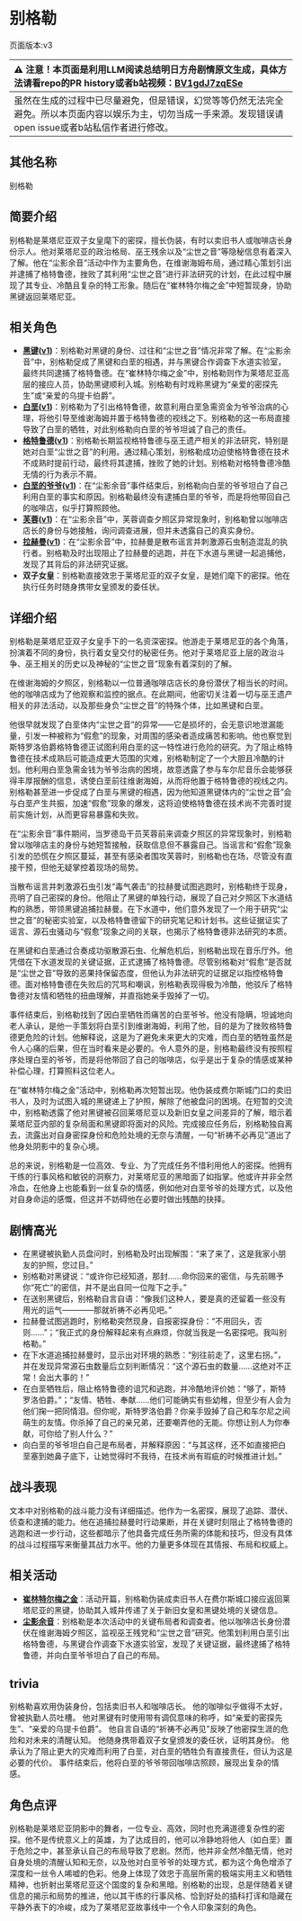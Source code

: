 # 别格勒
页面版本:v3
 

| :warning: 注意！本页面是利用LLM阅读总结明日方舟剧情原文生成，具体方法请看repo的PR history或者b站视频：[BV1gdJ7zqESe](https://www.bilibili.com/video/BV1gdJ7zqESe/)         |
|:----------------------------|
| 虽然在生成的过程中已尽量避免，但是错误，幻觉等等仍然无法完全避免。所以本页面内容以娱乐为主，切勿当成一手来源。发现错误请open issue或者b站私信作者进行修改。|



## 其他名称
别格勒
## 简要介绍
别格勒是莱塔尼亚双子女皇麾下的密探，擅长伪装，有时以卖旧书人或咖啡店长身份示人。他对莱塔尼亚的政治格局、巫王残余以及“尘世之音”等隐秘信息有着深入了解。他在“尘影余音”活动中作为主要角色，在维谢海姆布局，通过精心策划引出并逮捕了格特鲁德，挫败了其利用“尘世之音”进行非法研究的计划，在此过程中展现了其专业、冷酷且复杂的特工形象。随后在“崔林特尔梅之金”中短暂现身，协助黑键返回莱塔尼亚。
## 相关角色
-   **[黑键](char_4046_ebnhlz.md)([v1](../chars/char_4046_ebnhlz.md))**：别格勒对黑键的身份、过往和“尘世之音”情况非常了解。在“尘影余音”中，别格勒促成了黑键和白垩的相遇，并与黑键合作调查下水道实验室，最终共同逮捕了格特鲁德。在“崔林特尔梅之金”中，别格勒则作为莱塔尼亚高层的接应人员，协助黑键顺利入城。别格勒有时戏称黑键为“亲爱的密探先生”或“亲爱的乌提卡伯爵”。
-   **[白垩](extended_char_bai_e.md)([v1](../chars/extended_char_bai_e.md))**：别格勒为了引出格特鲁德，故意利用白垩急需资金为爷爷治病的心理，将他引导至维谢海姆并置于格特鲁德的视线之下。别格勒的这一布局直接导致了白垩的牺牲，对此别格勒向白垩的爷爷坦诚了自己的责任。
-   **[格特鲁德](extended_char_ge_te_lu_de.md)([v1](../chars/extended_char_ge_te_lu_de.md))**：别格勒长期监视格特鲁德与巫王遗产相关的非法研究，特别是她对白垩“尘世之音”的利用。通过精心策划，别格勒成功迫使格特鲁德在技术不成熟时提前行动，最终将其逮捕，挫败了她的计划。别格勒对格特鲁德冷酷无情的行为表示不屑。
-   **[白垩的爷爷](extended_char_bai_e_de_ye_ye.md)([v1](../chars/extended_char_bai_e_de_ye_ye.md))**：在“尘影余音”事件结束后，别格勒向白垩的爷爷坦白了自己利用白垩的事实和原因。别格勒最终没有逮捕白垩的爷爷，而是将他带回自己的咖啡店，似乎打算照顾他。
-   **[芙蓉](char_120_hibisc.md)([v1](../chars/char_120_hibisc.md))**：在“尘影余音”中，芙蓉调查夕照区异常现象时，别格勒曾以咖啡店店长的身份与她接触，询问调查进展，但并未透露自己的真实身份。
-   **[拉赫曼](extended_char_la_he_man.md)([v1](../chars/extended_char_la_he_man.md))**：在“尘影余音”中，拉赫曼是散布谣言并刺激源石虫制造混乱的执行者。别格勒及时出现阻止了拉赫曼的逃跑，并在下水道与黑键一起追捕他，发现了其背后的非法研究证据。
-   **双子女皇**：别格勒直接效忠于莱塔尼亚的双子女皇，是她们麾下的密探。他在执行任务时随身携带女皇颁发的委任状。
## 详细介绍
别格勒是莱塔尼亚双子女皇手下的一名资深密探。他游走于莱塔尼亚的各个角落，扮演着不同的身份，执行着女皇交付的秘密任务。他对于莱塔尼亚上层的政治斗争、巫王相关的历史以及神秘的“尘世之音”现象有着深刻的了解。

在维谢海姆的夕照区，别格勒以一位普通咖啡店店长的身份潜伏了相当长的时间。他的咖啡店成为了他观察和监控的据点。在此期间，他密切关注着一切与巫王遗产相关的非法活动，以及那些身负“尘世之音”的特殊个体，比如黑键和白垩。

他很早就发现了白垩体内“尘世之音”的异常——它是损坏的，会无意识地泄漏能量，引发一种被称为“假愈”的现象，对周围的感染者造成痛苦和影响。他也察觉到斯特罗洛伯爵格特鲁德正试图利用白垩的这一特性进行危险的研究。为了阻止格特鲁德在技术成熟后可能造成更大范围的灾难，别格勒制定了一个大胆且冷酷的计划。他利用白垩急需金钱为爷爷治病的困境，故意透露了参与车尔尼音乐会能够获得丰厚报酬的信息，诱使白垩前往维谢海姆，从而将他置于格特鲁德的视线之内。别格勒甚至进一步促成了白垩与黑键的相遇，因为他知道黑键体内的“尘世之音”会与白垩产生共振，加速“假愈”现象的爆发，这将迫使格特鲁德在技术尚不完善时提前实施计划，从而更容易暴露和失败。

在“尘影余音”事件期间，当罗德岛干员芙蓉前来调查夕照区的异常现象时，别格勒曾以咖啡店主的身份与她短暂接触，获取信息但不暴露自己。当谣言和“假愈”现象引发的恐慌在夕照区蔓延，甚至有感染者围攻芙蓉时，别格勒也在场，尽管没有直接干预，但他无疑掌控着现场的局势。

当散布谣言并刺激源石虫引发“毒气袭击”的拉赫曼试图逃跑时，别格勒终于现身，亮明了自己密探的身份。他阻止了黑键的单独行动，展现了自己对夕照区下水道结构的熟悉，带领黑键追捕拉赫曼。在下水道中，他们意外发现了一个用于研究“尘世之音”的秘密实验室，以及格特鲁德留下的研究笔记和计划书。这些证据证实了谣言、源石虫骚动与“假愈”现象之间的关联，也揭示了格特鲁德非法研究的本质。

在黑键和白垩通过合奏成功驱散源石虫、化解危机后，别格勒出现在音乐厅外。他凭借在下水道发现的关键证据，正式逮捕了格特鲁德。尽管别格勒对“假愈”是否就是“尘世之音”导致的恶果持保留态度，但他认为非法研究的证据足以指控格特鲁德。面对格特鲁德在失败后的咒骂和嘲讽，别格勒表现得极为冷酷，他驳斥了格特鲁德对友情和牺牲的扭曲理解，并直指她亲手毁掉了一切。

事件结束后，别格勒找到了因白垩牺牲而痛苦的白垩爷爷。他没有隐瞒，坦诚地向老人承认，是他一手策划将白垩引到维谢海姆，利用了他，目的是为了挫败格特鲁德更危险的计划。他解释说，这是为了避免未来更大的灾难，而白垩的牺牲虽然是令人心痛的后果，但在当时看来是必要的。令人意外的是，别格勒最终没有按照程序处理白垩的爷爷，而是将他带回了自己的咖啡店，似乎是出于复杂的情感或某种补偿心理，打算照料这位老人。

在“崔林特尔梅之金”活动中，别格勒再次短暂出现。他伪装成费尔斯城门口的卖旧书人，及时为试图入城的黑键递上了护照，解除了他被盘问的困境。在短暂的交流中，别格勒透露了他对黑键被召回莱塔尼亚以及新旧女皇之间差异的了解，暗示着莱塔尼亚内部的复杂局面和黑键即将面对的风险。完成接应任务后，别格勒独自离去，流露出对自身密探身份和危险处境的无奈与清醒，一句“祈祷不必再见”道出了他身处阴影中的复杂心境。

总的来说，别格勒是一位高效、专业、为了完成任务不惜利用他人的密探。他拥有干练的行事风格和敏锐的洞察力，对莱塔尼亚的黑暗面了如指掌。他或许并非全然冷血，在他身上也能看到一丝复杂的情感，例如他对白垩爷爷的处理方式，以及他对自身命运的感慨，但这并不妨碍他在必要时做出残酷的抉择。
## 剧情高光
*   在黑键被执勤人员盘问时，别格勒及时出现解围：“来了来了，这是我家小朋友的护照，您过目。”
*   别格勒对黑键说：“或许你已经知道，那封......命你回来的密信，与先前赐予你“死亡”的密信，并不是出自同一位陛下之手。”
*   在送别黑键后，别格勒自言自语：“像我们这种人，要是真的还留着一些没有用光的运气————那就祈祷不必再见吧。”
*   拉赫曼试图逃跑时，别格勒突然现身，自报密探身份：“不用回头，否则......”；“我正式的身份解释起来有点麻烦，你就当我是一名密探吧。我叫别格勒。”
*   在下水道追捕拉赫曼时，显示出对环境的熟悉：“别往前走了，这里右拐。”，并在发现异常源石虫数量后立刻判断情况：“这个源石虫的数量......这绝对不正常！会出大事的！”
*   在白垩牺牲后，阻止格特鲁德的诅咒和逃跑，并冷酷地评价她：“够了，斯特罗洛伯爵。”；“友情、牺牲、奉献......他们可能确实有些幼稚，但至少有人会为他们掬一把同情泪。但你呢，斯特罗洛伯爵？你亲手毁掉了自己和车尔尼之间萌生的友情。你杀掉了自己的亲兄弟，还要嘲弄他的无能。你想让别人为你奉献，可你给了别人什么？”
*   向白垩的爷爷坦白自己是布局者，并解释原因：“与其这样，还不如直接把白垩塞到她鼻子底下，让她觉得时不我待，在技术尚有瑕疵的时候推进计划。”
## 战斗表现
文本中对别格勒的战斗能力没有详细描述。他作为一名密探，展现了追踪、潜伏、侦查和逮捕的能力。他在追捕拉赫曼时行动果断，并在关键时刻阻止了格特鲁德的逃跑和进一步行动，这些都暗示了他具备完成任务所需的体能和技巧，但没有具体的战斗过程描写来衡量其战力水平。他的力量更多体现在其情报、布局和权威上。
## 相关活动
-   **[崔林特尔梅之金](../stories/act29side.md)**：活动开篇，别格勒伪装成卖旧书人在费尔斯城口接应返回莱塔尼亚的黑键，协助其入城并传递了关于新旧女皇和黑键处境的关键信息。
-   **[尘影余音](../stories/act18side.md)**：别格勒是本次活动中的关键布局者和调查者。他以咖啡店长身份潜伏在维谢海姆夕照区，监视巫王残党和“尘世之音”研究。他策划利用白垩引出格特鲁德，与黑键合作调查下水道实验室，发现了关键证据，最终逮捕了格特鲁德，并向白垩爷爷坦白了自己的布局。
## trivia
别格勒喜欢用伪装身份，包括卖旧书人和咖啡店长。
他的咖啡似乎做得不太好，曾被执勤人员吐槽。
他对黑键有时使用带有调侃意味的称呼，如“亲爱的密探先生”、“亲爱的乌提卡伯爵”。
他自言自语的“祈祷不必再见”反映了他密探生涯的危险和对未来的清醒认知。
他随身携带着双子女皇颁发的委任状，证明其身份。
他承认为了阻止更大的灾难而利用了白垩，对白垩的牺牲负有直接责任，但认为这是必要的代价。
事件结束后，他将白垩的爷爷带回咖啡店照顾，展现出复杂的情感。
## 角色点评
别格勒是莱塔尼亚阴影中的舞者，一位专业、高效，同时也充满道德复杂性的密探。他不是传统意义上的英雄，为了达成目的，他可以冷静地将他人（如白垩）置于危险之中，甚至承认自己的布局导致了悲剧。然而，他并非全然冷酷无情，他对自身处境的清醒认知和无奈，以及他对白垩爷爷的处理方式，都为这个角色增添了深度和一丝令人唏嘘的色彩。他身上体现了效忠于高层所需的极端实用主义和牺牲精神，也折射出莱塔尼亚这个国度的复杂和黑暗。别格勒的出现，总是伴随着关键信息的揭示和局势的推进，他以其干练的行事风格、恰到好处的插科打诨和隐藏在平静外表下的冷峻，成为了莱塔尼亚故事线中一个令人印象深刻的角色。